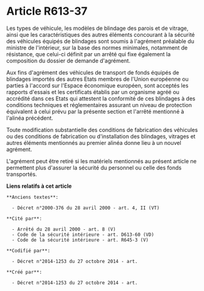 # Article R613-37

Les types de véhicule, les modèles de blindage des parois et de vitrage, ainsi que les caractéristiques des autres éléments
concourant à la sécurité des véhicules équipés de blindages sont soumis à l'agrément préalable du ministre de l'intérieur,
sur la base des normes minimales, notamment de résistance, que celui-ci définit par un arrêté qui fixe également la
composition du dossier de demande d'agrément.

Aux fins d'agrément des véhicules de transport de fonds équipés de blindages importés des autres Etats membres de l'Union
européenne ou parties à l'accord sur l'Espace économique européen, sont acceptés les rapports d'essais et les certificats
établis par un organisme agréé ou accrédité dans ces Etats qui attestent la conformité de ces blindages à des conditions
techniques et réglementaires assurant un niveau de protection équivalent à celui prévu par la présente section et l'arrêté
mentionné à l'alinéa précédent.

Toute modification substantielle des conditions de fabrication des véhicules ou des conditions de fabrication ou
d'installation des blindages, vitrages et autres éléments mentionnés au premier alinéa donne lieu à un nouvel agrément.

L'agrément peut être retiré si les matériels mentionnés au présent article ne permettent plus d'assurer la sécurité du
personnel ou celle des fonds transportés.

**Liens relatifs à cet article**

	**Anciens textes**:

	  - Décret n°2000-376 du 28 avril 2000 - art. 4, II (VT)

	**Cité par**:

	  - Arrêté du 28 avril 2000 - art. 8 (V)
	  - Code de la sécurité intérieure - art. D613-60 (VD)
	  - Code de la sécurité intérieure - art. R645-3 (V)

	**Codifié par**:

	  - Décret n°2014-1253 du 27 octobre 2014 - art.

	**Créé par**:

	  - Décret n°2014-1253 du 27 octobre 2014 - art.
